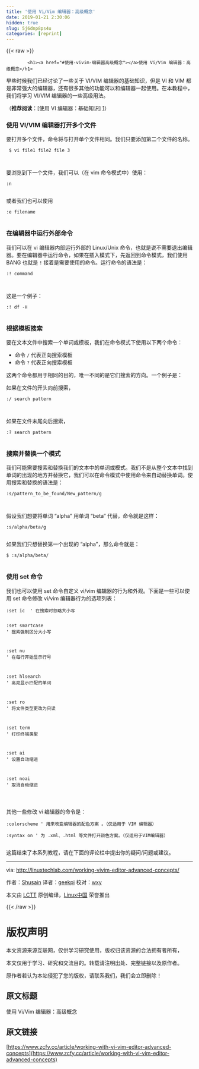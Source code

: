 ```yaml
---
title: '使用 Vi/Vim 编辑器：高级概念' 
date: 2019-01-21 2:30:06
hidden: true
slug: 5j6dnp8ps4u
categories: [reprint]
---
```


{{< raw >}}

            <h1><a href="#使用-vivim-编辑器高级概念"></a>使用 Vi/Vim 编辑器：高级概念</h1>
<p>早些时候我们已经讨论了一些关于 VI/VIM 编辑器的基础知识，但是 VI 和 VIM 都是非常强大的编辑器，还有很多其他的功能可以和编辑器一起使用。在本教程中，我们将学习 VI/VIM 编辑器的一些高级用法。</p>
<p>（<strong>推荐阅读</strong>：[使用 VI 编辑器：基础知识] <a href="http://linuxtechlab.com/working-vi-editor-basics/">1</a>）</p>
<h3><a href="#使用-vivim-编辑器打开多个文件"></a>使用 VI/VIM 编辑器打开多个文件</h3>
<p>要打开多个文件，命令将与打开单个文件相同。我们只要添加第二个文件的名称。</p>
<pre><code class="hljs gams"> <span class="hljs-symbol">$</span> vi file1 file2 <span class="hljs-keyword">file</span> <span class="hljs-number">3</span>

</code></pre><p>要浏览到下一个文件，我们可以（在 vim 命令模式中）使用：</p>
<pre><code class="hljs clojure"><span class="hljs-symbol">:n</span>

</code></pre><p>或者我们也可以使用</p>
<pre><code class="hljs css"><span class="hljs-selector-pseudo">:e</span> <span class="hljs-selector-tag">filename</span>

</code></pre><h3><a href="#在编辑器中运行外部命令"></a>在编辑器中运行外部命令</h3>
<p>我们可以在 vi 编辑器内部运行外部的 Linux/Unix 命令，也就是说不需要退出编辑器。要在编辑器中运行命令，如果在插入模式下，先返回到命令模式，我们使用 BANG 也就是 <code>!</code> 接着是需要使用的命令。运行命令的语法是：</p>
<pre><code class="hljs livecodeserver">:! <span class="hljs-keyword">command</span>

</code></pre><p>这是一个例子：</p>
<pre><code class="hljs erlang-repl">:! df -H

</code></pre><h3><a href="#根据模板搜索"></a>根据模板搜索</h3>
<p>要在文本文件中搜索一个单词或模板，我们在命令模式下使用以下两个命令：</p>
<ul>
<li>命令 <code>/</code> 代表正向搜索模板</li>
<li>命令 <code>?</code> 代表正向搜索模板</li>
</ul>
<p>这两个命令都用于相同的目的，唯一不同的是它们搜索的方向。一个例子是：</p>
<p>如果在文件的开头向前搜索，</p>
<pre><code class="hljs coq">:/ search <span class="hljs-built_in">pattern</span> 

</code></pre><p>如果在文件末尾向后搜索，</p>
<pre><code class="hljs coq">:? search <span class="hljs-built_in">pattern</span>

</code></pre><h3><a href="#搜索并替换一个模式"></a>搜索并替换一个模式</h3>
<p>我们可能需要搜索和替换我们的文本中的单词或模式。我们不是从整个文本中找到单词的出现的地方并替换它，我们可以在命令模式中使用命令来自动替换单词。使用搜索和替换的语法是：</p>
<pre><code class="hljs perl">:<span class="hljs-regexp">s/pattern_to_be_found/New_pattern/g</span>

</code></pre><p>假设我们想要将单词 “alpha” 用单词 “beta” 代替，命令就是这样：</p>
<pre><code class="hljs perl">:<span class="hljs-regexp">s/alpha/beta/g</span>

</code></pre><p>如果我们只想替换第一个出现的 “alpha”，那么命令就是：</p>
<pre><code class="hljs perl">$ :<span class="hljs-regexp">s/alpha/beta/</span>

</code></pre><h3><a href="#使用-set-命令"></a>使用 set 命令</h3>
<p>我们也可以使用 set 命令自定义 vi/vim 编辑器的行为和外观。下面是一些可以使用 set 命令修改 vi/vim 编辑器行为的选项列表：</p>
<pre><code class="hljs vbnet">:<span class="hljs-keyword">set</span> ic  <span class="hljs-comment">' 在搜索时忽略大小写</span>

:<span class="hljs-keyword">set</span> smartcase <span class="hljs-comment">' 搜索强制区分大小写</span>

:<span class="hljs-keyword">set</span> nu <span class="hljs-comment">' 在每行开始显示行号</span>

:<span class="hljs-keyword">set</span> hlsearch <span class="hljs-comment">' 高亮显示匹配的单词</span>

:<span class="hljs-keyword">set</span> ro <span class="hljs-comment">' 将文件类型更改为只读</span>

:<span class="hljs-keyword">set</span> term <span class="hljs-comment">' 打印终端类型</span>

:<span class="hljs-keyword">set</span> ai <span class="hljs-comment">' 设置自动缩进</span>

:<span class="hljs-keyword">set</span> noai <span class="hljs-comment">' 取消自动缩进</span>

</code></pre><p>其他一些修改 vi 编辑器的命令是：</p>
<pre><code class="hljs vbnet">:colorscheme <span class="hljs-comment">' 用来改变编辑器的配色方案 。（仅适用于 VIM 编辑器）</span>

:syntax <span class="hljs-keyword">on</span> <span class="hljs-comment">' 为 .xml、.html 等文件打开颜色方案。（仅适用于VIM编辑器）</span>

</code></pre><p>这篇结束了本系列教程，请在下面的评论栏中提出你的疑问/问题或建议。</p>
<hr>
<p>via: <a href="http://linuxtechlab.com/working-vivim-editor-advanced-concepts/">http://linuxtechlab.com/working-vivim-editor-advanced-concepts/</a></p>
<p>作者：<a href="http://linuxtechlab.com/author/shsuain/">Shusain</a> 译者：<a href="https://github.com/geekpi">geekpi</a> 校对：<a href="https://github.com/wxy">wxy</a></p>
<p>本文由 <a href="https://github.com/LCTT/TranslateProject">LCTT</a> 原创编译，<a href="https://linux.cn/">Linux中国</a> 荣誉推出</p>

          
{{< /raw >}}

# 版权声明
本文资源来源互联网，仅供学习研究使用，版权归该资源的合法拥有者所有，

本文仅用于学习、研究和交流目的。转载请注明出处、完整链接以及原作者。

原作者若认为本站侵犯了您的版权，请联系我们，我们会立即删除！

## 原文标题
使用 Vi/Vim 编辑器：高级概念

## 原文链接
[https://www.zcfy.cc/article/working-with-vi-vim-editor-advanced-concepts](https://www.zcfy.cc/article/working-with-vi-vim-editor-advanced-concepts)

